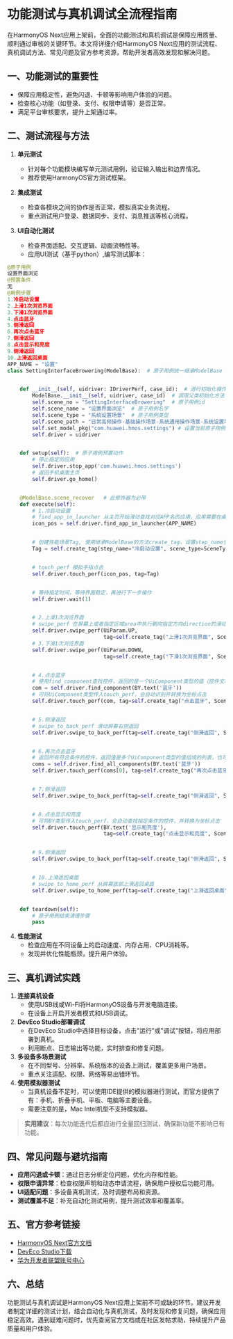 # 功能测试与真机调试全流程指南

在HarmonyOS Next应用上架前，全面的功能测试和真机调试是保障应用质量、顺利通过审核的关键环节。本文将详细介绍HarmonyOS Next应用的测试流程、真机调试方法、常见问题及官方参考资源，帮助开发者高效发现和解决问题。

## 一、功能测试的重要性

- 保障应用稳定性，避免闪退、卡顿等影响用户体验的问题。
- 检查核心功能（如登录、支付、权限申请等）是否正常。
- 满足平台审核要求，提升上架通过率。

## 二、测试流程与方法

1. **单元测试**
   - 针对每个功能模块编写单元测试用例，验证输入输出和边界情况。
   - 推荐使用HarmonyOS官方测试框架。

2. **集成测试**
   - 检查各模块之间的协作是否正常，模拟真实业务流程。
   - 重点测试用户登录、数据同步、支付、消息推送等核心流程。

3. **UI自动化测试**
   - 检查界面适配、交互逻辑、动画流畅性等。
   - 应用UI测试（基于python）,编写测试脚本：
```python
@原子用例
设置界面浏览
@预置条件
无
@用例步骤
1.冷启动设置
2.上滑1次浏览界面
3.下滑1次浏览界面
4.点击蓝牙
5.侧滑返回
6.再次点击蓝牙
7.侧滑返回
8.点击显示和亮度
9.侧滑返回
10.上滑返回桌面
APP_NAME = "设置"
class SettingInterfaceBrowering(ModelBase):  # 原子用例统一继承ModelBase


    def __init__(self, uidriver: IDriverPerf, case_id):  # 进行初始化操作
        ModelBase.__init__(self, uidriver, case_id)  # 调用父类初始化方法
        self.scene_no = "SettingInterfaceBrowering"  # 原子用例id
        self.scene_name = "设置界面浏览"  # 原子用例名字
        self.scene_type = "系统设置场景"  # 原子用例类型
        self.scene_path = "日常高频操作-基础操作场景-系统通用操作场景-系统设置场景"  # 原子用例所属路径
        self.set_model_pkg("com.huawei.hmos.settings") # 设置当前原子用例测试应用的包名
        self.driver = uidriver


    def setup(self):  # 原子用例预置动作
        # 停止指定的应用
        self.driver.stop_app('com.huawei.hmos.settings')
        # 返回手机桌面主页
        self.driver.go_home()


    @ModelBase.scene_recover   # 此修饰器为必带
    def execute(self):
        # 1.冷启动设置
        # find_app_in_launcher 从主页开始滑动查找对应APP名的应用，应用需要在桌面上可见，返回的是（x，y）坐标值元组
        icon_pos = self.driver.find_app_in_launcher(APP_NAME)


        # 创建性能场景Tag, 使用继承ModelBase的方法create_tag，设置step_name步骤描述，step_type对应性能tag类型
        Tag = self.create_tag(step_name="冷启动设置", scene_type=SceneType.COLD_START)


        # touch_perf 模拟手指点击
        self.driver.touch_perf(icon_pos, tag=Tag)


        # 等待指定时间，等待界面稳定，再进行下一步操作
        self.driver.wait(1)


        # 2.上滑1次浏览界面
        # swipe_perf 在屏幕上或者指定区域area中执行朝向指定方向direction的滑动操作
        self.driver.swipe_perf(UiParam.UP,
                               tag=self.create_tag("上滑1次浏览界面", SceneType.NO_PAGE_SWITCH))
        # 3.下滑1次浏览界面
        self.driver.swipe_perf(UiParam.DOWN,
                               tag=self.create_tag("下滑1次浏览界面", SceneType.NO_PAGE_SWITCH))


        # 4.点击蓝牙
        # 使用find_component查找控件，返回的是一个UiComponent类型的值（控件文本为蓝牙）
        com = self.driver.find_component(BY.text('蓝牙'))
        # 可将UiComponent类型传入touch_perf，会自动识别并转换为坐标点击
        self.driver.touch_perf(com, tag=self.create_tag("点击蓝牙", SceneType.WITH_PAGE_SWITCH))


        # 5.侧滑返回
        # swipe_to_back_perf 滑动屏幕右侧返回
        self.driver.swipe_to_back_perf(tag=self.create_tag("侧滑返回", SceneType.WITH_PAGE_SWITCH))


        # 6.再次点击蓝牙
        # 返回所有符合条件的控件，返回值是多个UiComponent类型的值组成的列表，也可添加参数index=0，返回第一个控件
        coms = self.driver.find_all_components(BY.text('蓝牙'))
        self.driver.touch_perf(coms[0], tag=self.create_tag("再次点击蓝牙", SceneType.WITH_PAGE_SWITCH))


        # 7.侧滑返回
        self.driver.swipe_to_back_perf(tag=self.create_tag("侧滑返回", SceneType.WITH_PAGE_SWITCH))


        # 8.点击显示和亮度
        # 可将BY类型传入touch_perf，会自动查找指定条件的控件，并转换为坐标点击
        self.driver.touch_perf(BY.text('显示和亮度'),
                               tag=self.create_tag("点击显示和亮度", SceneType.WITH_PAGE_SWITCH))


        # 9.侧滑返回
        self.driver.swipe_to_back_perf(tag=self.create_tag("侧滑返回", SceneType.WITH_PAGE_SWITCH))


        # 10.上滑返回桌面
        # swipe_to_home_perf 从屏幕底部上滑返回桌面
        self.driver.swipe_to_home_perf(tag=self.create_tag("上滑返回桌面", SceneType.WITH_PAGE_SWITCH))


    def teardown(self):
        # 原子用例结束清理步骤
        pass
```

4. **性能测试**
   - 检查应用在不同设备上的启动速度、内存占用、CPU消耗等。
   - 发现并优化性能瓶颈，提升用户体验。

## 三、真机调试实践

1. **连接真机设备**
   - 使用USB线或Wi-Fi将HarmonyOS设备与开发电脑连接。
   - 在设备上开启开发者模式和USB调试。
2. **DevEco Studio部署调试**
   - 在DevEco Studio中选择目标设备，点击"运行"或"调试"按钮，将应用部署到真机。
   - 利用断点、日志输出等功能，实时排查和修复问题。
3. **多设备多场景测试**
   - 在不同型号、分辨率、系统版本的设备上测试，覆盖更多用户场景。
   - 重点关注适配、权限、网络等易出错环节。
4. **使用模拟器测试**
   	- 当真机设备不足时，可以使用IDE提供的模拟器进行测试，而官方提供了有：手机、折叠手机、平板、电脑等主要设备。
   	- 需要注意的是，Mac Intel机型不支持模拟器。

> **实用建议**：每次功能迭代后都应进行全量回归测试，确保新功能不影响已有功能。

## 四、常见问题与避坑指南

- **应用闪退或卡顿**：通过日志分析定位问题，优化内存和性能。
- **权限申请异常**：检查权限声明和动态申请流程，确保用户授权后功能可用。
- **UI适配问题**：多设备真机测试，及时调整布局和资源。
- **测试覆盖不足**：补充自动化测试用例，提升测试效率和覆盖率。

## 五、官方参考链接

- [HarmonyOS Next官方文档](https://developer.huawei.com/consumer/cn/doc/)
- [DevEco Studio下载](https://developer.huawei.com/consumer/cn/deveco-studio/?ha_source=sousuo&ha_sourceId=89000251)
- [华为开发者联盟账号中心](https://developer.huawei.com/consumer/cn/)

## 六、总结

功能测试与真机调试是HarmonyOS Next应用上架前不可或缺的环节。建议开发者制定详细的测试计划，结合自动化与真机测试，及时发现和修复问题，确保应用稳定高效。遇到疑难问题时，优先查阅官方文档或在社区发帖求助，持续提升产品质量和用户体验。
